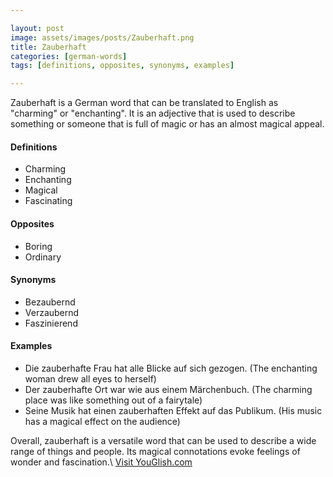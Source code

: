 ```yaml
---

layout: post
image: assets/images/posts/Zauberhaft.png
title: Zauberhaft
categories: [german-words]
tags: [definitions, opposites, synonyms, examples]

---
```


Zauberhaft is a German word that can be translated to English as "charming" or "enchanting". It is an adjective that is used to describe something or someone that is full of magic or has an almost magical appeal. 

#### Definitions 

- Charming 
- Enchanting 
- Magical 
- Fascinating 

#### Opposites 

- Boring 
- Ordinary 

#### Synonyms 

- Bezaubernd 
- Verzaubernd 
- Faszinierend 

#### Examples 

- Die zauberhafte Frau hat alle Blicke auf sich gezogen. (The enchanting woman drew all eyes to herself)
- Der zauberhafte Ort war wie aus einem Märchenbuch. (The charming place was like something out of a fairytale)
- Seine Musik hat einen zauberhaften Effekt auf das Publikum. (His music has a magical effect on the audience) 

Overall, zauberhaft is a versatile word that can be used to describe a wide range of things and people. Its magical connotations evoke feelings of wonder and fascination.\ <a id="yg-widget-0" class="youglish-widget" data-query="Zauberhaft" data-lang="german" data-components="8412" data-auto-start="0" data-bkg-color="theme_light" data-title="How%20to%20pronounce%20Zauberhaft%20in%20German"  rel="nofollow" href="https://youglish.com">Visit YouGlish.com</a><script async src="https://youglish.com/public/emb/widget.js" charset="utf-8"></script>
